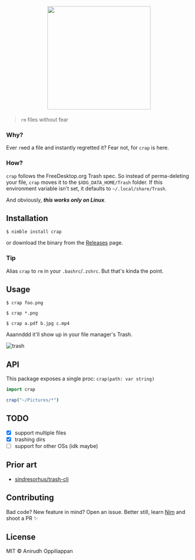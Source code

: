 <h1 align="center">
  <img src="https://x.icyphox.sh/15QNk.png" width="280">
</h1>

> `rm` files without fear

### Why?
Ever `rm`ed a file and instantly regretted it? Fear not, for `crap` is here. 

### How?
`crap` follows the FreeDesktop.org Trash spec. So instead of perma-deleting your file, `crap` moves it to the `$XDG_DATA_HOME/Trash` folder. If this environment variable isn't set, it defaults to `~/.local/share/Trash`.

And obviously, ***this works only on Linux***. 

## Installation
```console
$ nimble install crap
```

or download the binary from the [Releases](https://github.com/icyphox/crap/releases/) page.

### Tip
Alias `crap` to `rm` in your `.bashrc`/`.zshrc`. But that's kinda the point.

## Usage
```console
$ crap foo.png

$ crap *.png

$ crap a.pdf b.jpg c.mp4

```
Aaannddd it'll show up in your file manager's Trash.

![trash](https://x.icyphox.sh/H6iNv.png)

## API
This package exposes a single proc: `crap(path: var string)`

```nim
import crap

crap("~/Pictures/*")

```

## TODO
- [x] support multiple files
- [x] trashing dirs
- [ ] support for other OSs (idk maybe)

## Prior art
- [sindresorhus/trash-cli](https://github.com/sindresorhus/trash-cli)

## Contributing
Bad code? New feature in mind? Open an issue. Better still, learn [Nim](https://nim-lang.org/documentation.html) and shoot a PR :sparkles:

## License
MIT © Anirudh Oppiliappan

